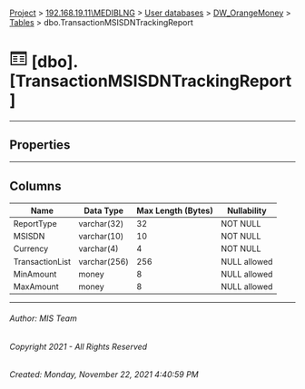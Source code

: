 #### 

[Project](../../../../index.md) > [192.168.19.11\\MEDIBLNG](../../../index.md) > [User databases](../../index.md) > [DW_OrangeMoney](../index.md) > [Tables](Tables.md) > dbo.TransactionMSISDNTrackingReport

# ![Tables](../../../../Images/Table32.png) [dbo].[TransactionMSISDNTrackingReport]

---

## <a name="#properties"></a>Properties



---

## <a name="#columns"></a>Columns

| Name | Data Type | Max Length (Bytes) | Nullability |
|---|---|---|---|
| ReportType | varchar(32) | 32 | NOT NULL |
| MSISDN | varchar(10) | 10 | NOT NULL |
| Currency | varchar(4) | 4 | NOT NULL |
| TransactionList | varchar(256) | 256 | NULL allowed |
| MinAmount | money | 8 | NULL allowed |
| MaxAmount | money | 8 | NULL allowed |


---

###### Author:  MIS Team

###### Copyright 2021 - All Rights Reserved

###### Created: Monday, November 22, 2021 4:40:59 PM

